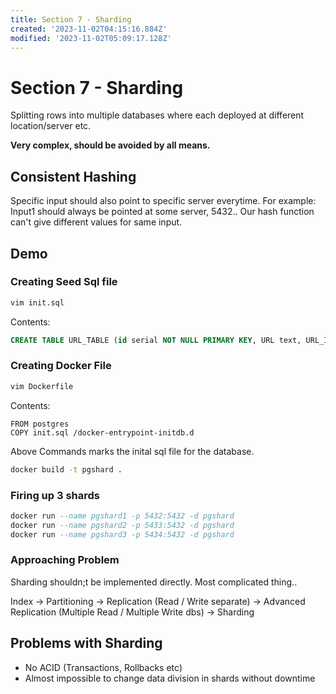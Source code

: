 ```yaml
---
title: Section 7 - Sharding
created: '2023-11-02T04:15:16.884Z'
modified: '2023-11-02T05:09:17.128Z'
---
```


# Section 7 - Sharding
Splitting rows into multiple databases where each deployed at different location/server etc.

**Very complex, should be avoided by all means.**


## Consistent Hashing
Specific input should also point to specific server everytime.
For example: Input1 should always be pointed at some server, 5432.. Our hash function can't give different values for same input.


## Demo

### Creating Seed Sql file
```sh
vim init.sql
```
Contents:
```sql
CREATE TABLE URL_TABLE (id serial NOT NULL PRIMARY KEY, URL text, URL_ID character(5));
```

### Creating Docker File
```sh
vim Dockerfile
```

Contents:
```
FROM postgres
COPY init.sql /docker-entrypoint-initdb.d
```
Above Commands marks the inital sql file for the database.


```sh
docker build -t pgshard .
```

### Firing up 3 shards
```sql
docker run --name pgshard1 -p 5432:5432 -d pgshard
docker run --name pgshard2 -p 5433:5432 -d pgshard
docker run --name pgshard3 -p 5434:5432 -d pgshard
```



### Approaching Problem
Sharding shouldn;t be implemented directly. Most complicated thing..


Index -> Partitioning -> Replication (Read / Write separate) -> Advanced Replication (Multiple Read / Multiple Write dbs) -> Sharding



## Problems with Sharding
- No ACID (Transactions, Rollbacks etc)
- Almost impossible to change data division in shards without downtime
